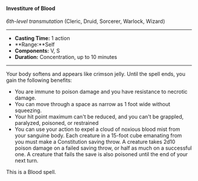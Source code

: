 #### Investiture of Blood 
*6th-level transmutation* (Cleric, Druid, Sorcerer, Warlock, Wizard)
___
- **Casting Time:** 1 action 
- **Range:**Self 
- **Components:** V, S 
- **Duration:** Concentration, up to 10 minutes 
---
Your body softens and appears like crimson jelly. Until the spell ends, you gain the following benefits: 

* You are immune to poison damage and you have resistance to necrotic damage. 
* You can move through a space as narrow as 1 foot wide without squeezing. 
* Your hit point maximum can't be reduced, and you can't be grappled, paralyzed, poisoned, or restrained 
* You can use your action to expel a cloud of noxious blood mist from your sanguine body. Each creature in a 15-foot cube emanating from you must make a Constitution saving throw. A creature takes 2d10 poison damage on a failed saving throw, or half as much on a successful one. A creature that fails the save is also poisoned until the end of your next turn. 

This is a Blood spell.
